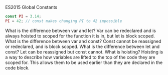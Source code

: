 ES2015 Global Constants
```javascript
const PI = 3.14;
PI = 42; // const makes changing PI to 42 impossible
```
What is the difference between var and let?
Var can be redeclared and is always hoisted to scoped for the function it is in, but let is block scoped.
What is the difference between var and const?
Const cannot be reassigned or redeclared, and is block scoped.
What is the difference between let and const?
Let can be reassigned but const cannot.
What is hoisting?
Hoisting is a way to describe how variables are lifted to the top of the code they are scoped for. This allows them to be used earlier than they are declared in the code block.

